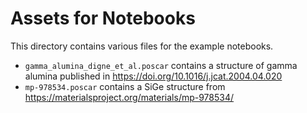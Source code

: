 # Assets for Notebooks

This directory contains various files for the example notebooks.

- `gamma_alumina_digne_et_al.poscar` contains a structure of gamma alumina published in https://doi.org/10.1016/j.jcat.2004.04.020
- `mp-978534.poscar` contains a SiGe structure from https://materialsproject.org/materials/mp-978534/
